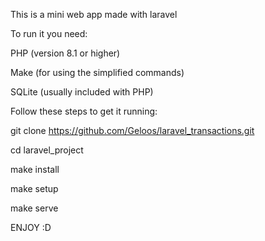 This is a mini web app made with laravel 

To run it you need:  

PHP (version 8.1 or higher)
  
Make (for using the simplified commands)
  
SQLite (usually included with PHP)

Follow these steps to get it running:

git clone https://github.com/Geloos/laravel_transactions.git

cd laravel_project

make install

make setup

make serve

  ENJOY :D
